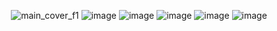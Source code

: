 <p align="center">
  <img src="https://github.com/AlxKovlv/CoinRarityML_DataScienseProject/assets/130834771/4522176e-120c-4c5f-8b7d-6a2b230cdc9a" alt="main_cover_f1">
  <img src="https://github.com/AlxKovlv/CoinRarityML_DataScienseProject/assets/130834771/b3003f7e-b53e-4ea0-bf69-306f9192cb27" alt="image">
  <img src="https://github.com/AlxKovlv/CoinRarityML_DataScienseProject/assets/130834771/489be230-33a9-4503-8a85-835252cd5b69" alt="image">
  <img src="https://github.com/AlxKovlv/CoinRarityML_DataScienseProject/assets/130834771/7832e053-9d49-44aa-bf91-7b1b5352cac5" alt="image">
  <img src="https://github.com/AlxKovlv/CoinRarityML_DataScienseProject/assets/130834771/c4ad0045-a438-4021-a3c8-efc8d4c8cf28" alt="image">
  <img src="https://github.com/AlxKovlv/CoinRarityML_DataScienseProject/assets/130834771/662c1f5c-4d03-45a4-a08f-a227a18cd59a" alt="image">
</p>
